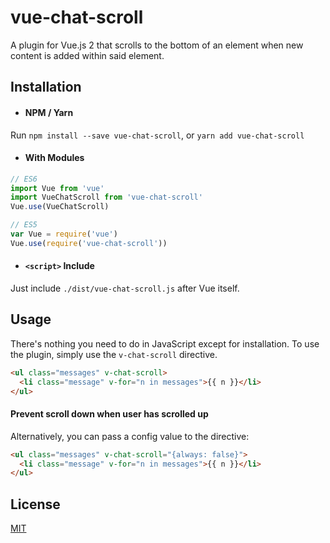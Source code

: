 # vue-chat-scroll

A plugin for Vue.js 2 that scrolls to the bottom of an element when new content is added within said element.

## Installation

- #### NPM / Yarn
Run `npm install --save vue-chat-scroll`, or `yarn add vue-chat-scroll`

- #### With Modules

``` js
// ES6
import Vue from 'vue'
import VueChatScroll from 'vue-chat-scroll'
Vue.use(VueChatScroll)

// ES5
var Vue = require('vue')
Vue.use(require('vue-chat-scroll'))
```

- #### `<script>` Include

Just include `./dist/vue-chat-scroll.js` after Vue itself.

## Usage

There's nothing you need to do in JavaScript except for installation. To use the plugin, simply use the `v-chat-scroll` directive.

``` html
<ul class="messages" v-chat-scroll>
  <li class="message" v-for="n in messages">{{ n }}</li>
</ul>
```

#### Prevent scroll down when user has scrolled up

Alternatively, you can pass a config value to the directive:

``` html
<ul class="messages" v-chat-scroll="{always: false}">
  <li class="message" v-for="n in messages">{{ n }}</li>
</ul>
```

## License

[MIT](http://opensource.org/licenses/MIT)
